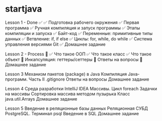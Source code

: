# startjava
Lesson 1 - Done ✅
✅ Подготовка рабочего окружения
✅ Первая программа
✅ Ручная компиляция и запуск программы
✅ Этапы компиляции и запуска
✅ Байт-код
✅ Переменные: примитивные типы данных
✅ Ветвление: if, if else
✅ Циклы: for, while, do while
✅ Система управления версиями Git
✅ Домашнее задание
    
Lesson 2 - Process 🧐
✅ Что такое ООП
✅ Что такое класс
✅ Что такое объект
🧐 Инкапсуляция: геттеры/сеттеры
🧐 Ответы на вопросы
🧐 Домашнее задание
    
Lesson 3
    Механизм пакетов (package) в Java
    Компиляция Java-программ. Часть II
    .gitignore
    Ответы на вопросы
    Домашнее задание

Lesson 4
    Среда разработки IntelliJ IDEA
    Массивы. Цикл foreach
    Задачки на массивы
    Сортировка массива методом пузырька
    Класс java.util.Arrays
    Домашнее задание

Lesson 5
    Введение в реляционные базы данных
    Реляционная СУБД PostgreSQL. Терминал psql
    Введение в SQL
    Домашнее задание
